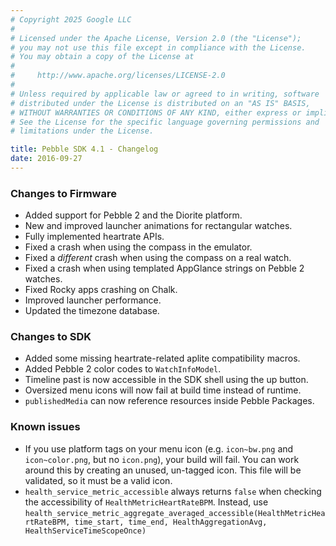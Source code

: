 ```yaml
---
# Copyright 2025 Google LLC
#
# Licensed under the Apache License, Version 2.0 (the "License");
# you may not use this file except in compliance with the License.
# You may obtain a copy of the License at
#
#     http://www.apache.org/licenses/LICENSE-2.0
#
# Unless required by applicable law or agreed to in writing, software
# distributed under the License is distributed on an "AS IS" BASIS,
# WITHOUT WARRANTIES OR CONDITIONS OF ANY KIND, either express or implied.
# See the License for the specific language governing permissions and
# limitations under the License.

title: Pebble SDK 4.1 - Changelog
date: 2016-09-27
---
```


### Changes to Firmware

* Added support for Pebble 2 and the Diorite platform.
* New and improved launcher animations for rectangular watches.
* Fully implemented heartrate APIs.
* Fixed a crash when using the compass in the emulator.
* Fixed a _different_ crash when using the compass on a real watch.
* Fixed a crash when using templated AppGlance strings on Pebble 2 watches.
* Fixed Rocky apps crashing on Chalk.
* Improved launcher performance.
* Updated the timezone database.

### Changes to SDK

* Added some missing heartrate-related aplite compatibility macros.
* Added Pebble 2 color codes to ``WatchInfoModel``.
* Timeline past is now accessible in the SDK shell using the up button.
* Oversized menu icons will now fail at build time instead of runtime.
* `publishedMedia` can now reference resources inside Pebble Packages.

### Known issues

* If you use platform tags on your menu icon (e.g. `icon~bw.png` and `icon~color.png`,
  but no `icon.png`), your build will fail. You can work around this by creating an
  unused, un-tagged icon. This file will be validated, so it must be a valid icon.
* ``health_service_metric_accessible`` always returns `false` when
  checking the accessibility of ``HealthMetricHeartRateBPM``.
  Instead, use
  `health_service_metric_aggregate_averaged_accessible(HealthMetricHeartRateBPM, time_start, time_end, HealthAggregationAvg, HealthServiceTimeScopeOnce)`
